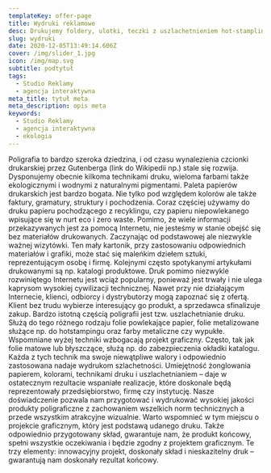 ```yaml
---
templateKey: offer-page
title: Wydruki reklamowe
desc: Drukujemy foldery, ulotki, teczki z uszlachetnieniem hot-stamplingowym.
slug: wydruki
date: 2020-12-05T13:49:14.606Z
cover: /img/slider_1.jpg
icon: /img/map.svg
subtitle: podtytuł
tags:
  - Studio Reklamy
  - agencja interaktywna
meta_title: tytuł meta
meta_description: opis meta
keywords:
  - Studio Reklamy
  - agencja interaktywna
  - ekologia
---
```

Poligrafia to bardzo szeroka dziedzina, i od czasu wynalezienia czcionki drukarskiej przez Gutenberga (link do Wikipedii np.) stale się rozwija.
Dysponujemy obecnie kilkoma technikami druku, wieloma farbami także ekologicznymi i wodnymi z naturalnymi pigmentami. Paleta papierów drukarskich jest bardzo bogata. Nie tylko pod względem kolorów ale także faktury, gramatury, struktury i pochodzenia. Coraz częściej używamy do druku papieru pochodzącego z recyklingu, czy papieru niepowlekanego wpisujące się w nurt eco i zero waste.
Pomimo, że wiele informacji przekazywanych jest za pomocą Internetu, nie jesteśmy w stanie obejść się bez materiałów drukowanych. Zaczynając od podstawowej ale niezwykle ważnej wizytówki. Ten mały kartonik, przy zastosowaniu odpowiednich materiałów i grafiki, może stać się maleńkim dziełem sztuki, reprezentującym osobę i firmę.
Kolejnymi często spotykanymi artykułami drukowanymi są np. katalogi produktowe. Druk pomimo niezwykle rozwiniętego Internetu jest wciąż popularny, ponieważ jest trwały i nie ulega kaprysom wysokiej cywilizacji technicznej. Nawet przy nie działającym Internecie, klienci, odbiorcy i dystrybutorzy mogą zapoznać się z ofertą. Klient bez trudu wybierze interesujący go produkt, a sprzedawca sfinalizuje zakup.
Bardzo istotną częścią poligrafii jest tzw. uszlachetnianie druku. Służą do tego różnego rodzaju folie powlekające papier, folie metalizowane służące np. do hotstampingu oraz farby metaliczne czy wypukłe. Wspomniane wyżej techniki wzbogacają projekt graficzny. Często, tak jak folie matowe lub błyszczące, służą np. do zabezpieczenia okładki katalogu. Każda z tych technik ma swoje niewątpliwe walory i odpowiednio zastosowana nadaje wydrukom szlachetności.
Umiejętność żonglowania papierem, kolorami, technikami druku i uszlachetnianiem – daje w ostatecznym rezultacie wspaniałe realizacje, które doskonale będą reprezentowały przedsiębiorstwo, firmę czy instytucję.
Nasze doświadczenie pozwala nam przygotować i wydrukować wysokiej jakości produkty poligraficzne z zachowaniem wszelkich norm technicznych a przede wszystkim atrakcyjne wizualnie. Warto wspomnieć w tym miejscu o projekcie graficznym, który jest podstawą udanego druku. Także odpowiednio przygotowany skład, gwarantuje nam, że produkt końcowy, spełni wszystkie oczekiwania i będzie zgodny z projektem graficznym. Te trzy elementy: innowacyjny projekt, doskonały skład i nieskazitelny druk – gwarantują nam doskonały rezultat końcowy.
 
